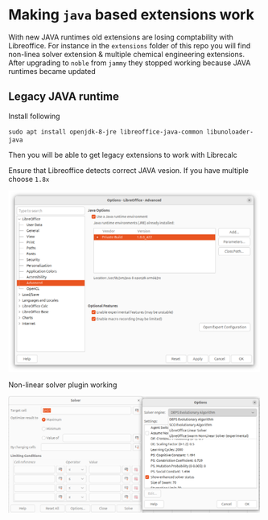 # Making `java` based extensions work

With new JAVA runtimes old extensions are losing comptability with Libreoffice. For instance in the `extensions` folder of this repo you will find non-linea solver extension & multiple chemical engineering extensions. After upgrading to `noble` from `jammy` they stopped working because JAVA runtimes became updated

## Legacy JAVA runtime
Install following
```
sudo apt install openjdk-8-jre libreoffice-java-common libunoloader-java 
```
Then you will be able to get legacy extensions to work with Librecalc

Ensure that Libreoffice detects correct JAVA vesion. If you have multiple choose `1.8x` 

<img src="imgs/jre_1.8.png" width="500" />

Non-linear solver plugin working

<img src="imgs/nonlinear_solv.png" width="500" />
